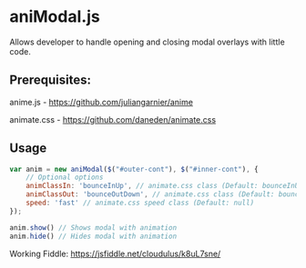# aniModal.js

Allows developer to handle opening and closing modal overlays with little code.

## Prerequisites:

anime.js - https://github.com/juliangarnier/anime

animate.css - https://github.com/daneden/animate.css

## Usage

```javascript
var anim = new aniModal($("#outer-cont"), $("#inner-cont"), {
    // Optional options
    animClassIn: 'bounceInUp', // animate.css class (Default: bounceInUp)
    animClassOut: 'bounceOutDown', // animate.css class (Default: bounceOutDown)
    speed: 'fast' // animate.css speed class (Default: null)
});

anim.show() // Shows modal with animation
anim.hide() // Hides modal with animation
```

Working Fiddle: https://jsfiddle.net/cloudulus/k8uL7sne/